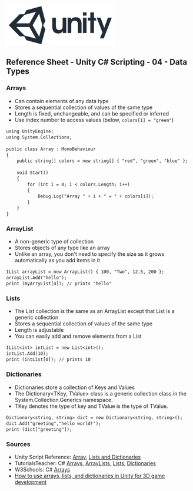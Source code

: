 

![unity logo](images/unity-logo-293w.png)

## Reference Sheet - Unity C# Scripting - 04 - Data Types



### Arrays

* Can contain elements of any data type
* Stores a sequential collection of values of the same type
* Length is fixed, unchangeable, and can be specified or inferred
* Use index number to access values (below, `colors[1] = "green"`)

```
using UnityEngine;
using System.Collections;

public class Array : MonoBehaviour
{
    public string[] colors = new string[] { "red", "green", "blue" };

    void Start()
    {
        for (int i = 0; i < colors.Length; i++)
        {
            Debug.Log("Array " + i + " = " + colors[i]);
        }
    }
}
```


### ArrayList

* A non-generic type of collection
* Stores objects of any type like an array
* Unlike an array, you don't need to specify the size as it grows automatically as you add items in it

```
IList arrayList = new ArrayList() { 100, "Two", 12.5, 200 };
arrayList.Add("hello");
print (myArryList[4]); // prints "hello"
```


### Lists

* The List<T> collection is the same as an ArrayList except that List<T> is a generic collection
* Stores a sequential collection of values of the same type
* Length is adjustable
* You can easily add and remove elements from a List

```
IList<int> intList = new List<int>();
intList.Add(10);
print (intList[0]); // prints 10
```


### Dictionaries

* Dictionaries store a collection of Keys and Values
* The Dictionary<TKey, TValue> class is a generic collection class in the System.Collection.Generics namespace. 
* TKey denotes the type of key and TValue is the type of TValue.

```
Dictionary<string, string> dict = new Dictionary<string, string>();
dict.Add("greeting","hello world!");
print (dict["greeting"]);
```


### Sources
* Unity Script Reference: [Array](https://docs.unity3d.com/ScriptReference/Array.html), [Lists and Dictionaries](https://learn.unity.com/tutorial/lists-and-dictionaries) 
* TutorialsTeacher: C# [Arrays](https://www.tutorialsteacher.com/csharp/array-csharp), [ArrayLists](https://www.tutorialsteacher.com/csharp/csharp-arraylist), [Lists](https://www.tutorialsteacher.com/csharp/csharp-list), [Dictionaries](https://www.tutorialsteacher.com/csharp/csharp-dictionary)
* W3Schools: C# [Arrays](https://www.w3schools.com/cs/cs_arrays.asp)
* [How to use arrays, lists, and dictionaries in Unity for 3D game development](https://hub.packtpub.com/arrays-lists-dictionaries-unity-3d-game-development/)


